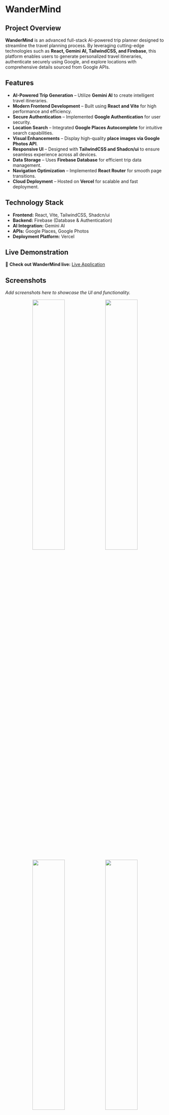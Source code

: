 # WanderMind

## Project Overview
**WanderMind** is an advanced full-stack AI-powered trip planner designed to streamline the travel planning process. By leveraging cutting-edge technologies such as **React, Gemini AI, TailwindCSS, and Firebase**, this platform enables users to generate personalized travel itineraries, authenticate securely using Google, and explore locations with comprehensive details sourced from Google APIs.

## Features
-  **AI-Powered Trip Generation** – Utilize **Gemini AI** to create intelligent travel itineraries.
-  **Modern Frontend Development** – Built using **React and Vite** for high performance and efficiency.
-  **Secure Authentication** – Implemented **Google Authentication** for user security.
-  **Location Search** – Integrated **Google Places Autocomplete** for intuitive search capabilities.
-  **Visual Enhancements** – Display high-quality **place images via Google Photos API**.
-  **Responsive UI** – Designed with **TailwindCSS and Shadcn/ui** to ensure seamless experience across all devices.
-  **Data Storage** – Uses **Firebase Database** for efficient trip data management.
-  **Navigation Optimization** – Implemented **React Router** for smooth page transitions.
-  **Cloud Deployment** – Hosted on **Vercel** for scalable and fast deployment.

## Technology Stack
- **Frontend:** React, Vite, TailwindCSS, Shadcn/ui
- **Backend:** Firebase (Database & Authentication)
- **AI Integration:** Gemini AI
- **APIs:** Google Places, Google Photos
- **Deployment Platform:** Vercel

## Live Demonstration
🔗 **Check out WanderMind live:** [Live Application](https://wander-mind-eight.vercel.app/)

## Screenshots
_Add screenshots here to showcase the UI and functionality._

<p align="center">
  <img src="https://github.com/user-attachments/assets/246d9f71-9a83-4992-af60-6c2577aa7377" width="45%" />
  <img src="https://github.com/user-attachments/assets/2449a192-048e-45a5-a0ed-173f4621d7d2" width="45%" />

</p>

<p align="center">
  <img src="https://github.com/user-attachments/assets/997b7062-60df-430e-969e-a1a3d7804dc6" width="45%" />
  <img src="https://github.com/user-attachments/assets/b474c8fc-9be1-41ad-af02-ab02387a915b" width="45%" />
</p>

## Getting Started
### 1. Clone the Repository
```sh
 git clone https://github.com/your-repo/wandermind.git
 cd wandermind
```

### 2. Install Dependencies
```sh
 npm install
```

### 3. Configure Environment Variables
Create a `.env` file in the project root and add the following credentials:
```sh
VITE_GOOGLE_PLACES_API_KEY=your_google_places_api_key
VITE_GOOGLE_GEMINI_AI_API_KEY=your_google_gemini_ai_api_key
VITE_GOOGLE_AUTH_CLIENT_ID=your_google_auth_client_id
```

### 4. Start Development Server
```sh
 npm run dev
```

## Contribution Guidelines
We encourage contributions from the community! If you would like to contribute, please fork the repository and submit a pull request with your enhancements.

## License
This project is licensed under the **MIT License**.

---
Thank you for your interest in **WanderMind**. Happy traveling! 🌍✈️
---
Let me know if you need further adjustments! 🚀




